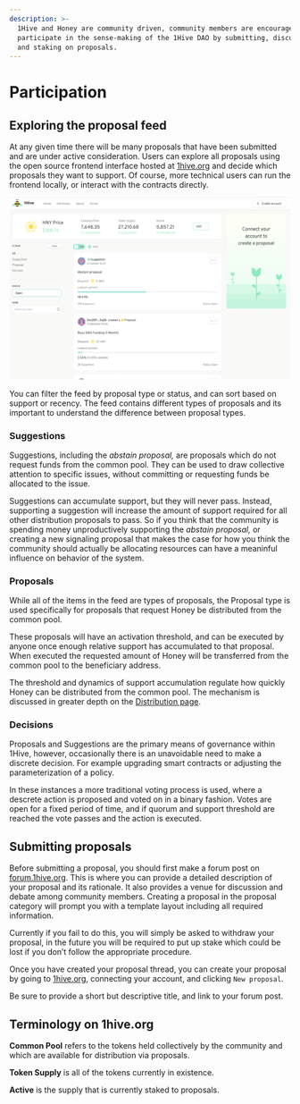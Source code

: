 ```yaml
---
description: >-
  1Hive and Honey are community driven, community members are encouraged to
  participate in the sense-making of the 1Hive DAO by submitting, discussing,
  and staking on proposals.
---
```


# Participation

## Exploring the proposal feed

At any given time there will be many proposals that have been submitted and are under active consideration. Users can explore all proposals using the open source frontend interface hosted at [1hive.org](https://1hive.org/#/home) and decide which proposals they want to support. Of course, more technical users can run the frontend locally, or interact with the contracts directly. 

![Proposal Feed](../../.gitbook/assets/image%20%285%29.png)

You can filter the feed by proposal type or status, and can sort based on support or recency. The feed contains different types of proposals and its important to understand the difference between proposal types. 

### Suggestions

Suggestions, including the _abstain proposal,_ are proposals which do not request funds from the common pool. They can be used to draw collective attention to specific issues, without committing or requesting funds be allocated to the issue. 

Suggestions can accumulate support, but they will never pass. Instead, supporting a suggestion will increase the amount of support required for all other distribution proposals to pass. So if you think that the community is spending money unproductively supporting the _abstain proposal,_ or creating a new signaling proposal that makes the case for how you think the community should actually be allocating resources can have a meaninful influence on behavior of the system. 

### Proposals 

While all of the items in the feed are types of proposals, the Proposal type is used specifically for proposals that request Honey be distributed from the common pool. 

These proposals will have an activation threshold, and can be executed by anyone once enough relative support has accumulated to that proposal. When executed the requested amount of Honey will be transferred from the common pool to the beneficiary address. 

The threshold and dynamics of support accumulation regulate how quickly Honey can be distributed from the common pool. The mechanism is discussed in greater depth on the [Distribution page](distribution.md). 

### Decisions

Proposals and Suggestions are the primary means of governance within 1Hive, however, occasionally there is an unavoidable need to make a discrete decision. For example upgrading smart contracts or adjusting the parameterization of a policy. 

In these instances a more traditional voting process is used, where a descrete action is proposed and voted on in a binary fashion. Votes are open for a fixed period of time, and if quorum and support threshold are reached the vote passes and the action is executed. 

## Submitting proposals

Before submitting a proposal, you should first make a forum post on [forum.1hive.org](https://forum.1hive.org/). This is where you can provide a detailed description of your proposal and its rationale. It also provides a venue for discussion and debate among community members. Creating a proposal in the proposal category will prompt you with a template layout including all required information.

Currently if you fail to do this, you will simply be asked to withdraw your proposal, in the future you will be required to put up stake which could be lost if you don’t follow the appropriate procedure.

Once you have created your proposal thread, you can create your proposal by going to [1hive.org](www.1hive.org), connecting your account, and clicking `New proposal`.

Be sure to provide a short but descriptive title, and link to your forum post.

## **Terminology on 1hive.org**

**Common Pool** refers to the tokens held collectively by the community and which are available for distribution via proposals.

**Token Supply** is all of the tokens currently in existence.

**Active** is the supply that is currently staked to proposals.

